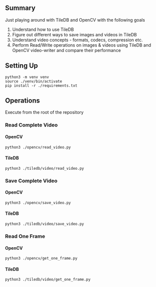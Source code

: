 ## Summary
Just playing around with TileDB and OpenCV with the following goals
1. Understand how to use TileDB
2. Figure out different ways to save images and videos in TileDB
3. Understand video concepts - formats, codecs, compression etc.
4. Perform Read/Write operations on images & videos using TileDB and OpenCV video-writer and compare their performance

## Setting Up
```
python3 -m venv venv
source ./venv/bin/activate
pip install -r ./requirements.txt
```

## Operations
Execute from the root of the repository

### Read Complete Video
#### OpenCV
```
python3 ./opencv/read_video.py
```
#### TileDB
```
python3 ./tiledb/video/read_video.py
```

### Save Complete Video
#### OpenCV
```
python3 ./opencv/save_video.py
```
#### TileDB
```
python3 ./tiledb/video/save_video.py 
```

### Read One Frame
#### OpenCV
```
python3 ./opencv/get_one_frame.py
```
#### TileDB
```
python3 ./tiledb/video/get_one_frame.py 
```